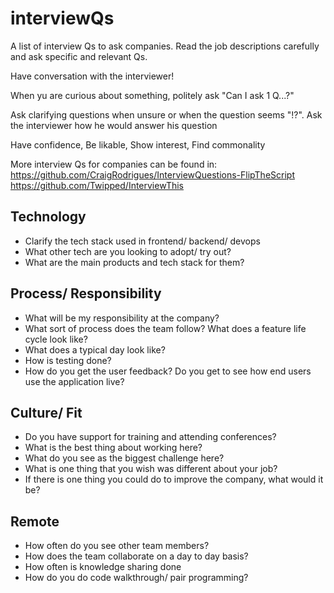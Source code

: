 # interviewQs

A list of interview Qs to ask companies.
Read the job descriptions carefully and ask specific and relevant Qs.

Have conversation with the interviewer!

When yu are curious about something, politely ask "Can I ask 1 Q...?"

Ask clarifying questions when unsure or when the question seems "!?". Ask the interviewer how he would answer his question

Have confidence, Be likable, Show interest, Find commonality

More interview Qs for companies can be found in:
https://github.com/CraigRodrigues/InterviewQuestions-FlipTheScript
https://github.com/Twipped/InterviewThis

## Technology

* Clarify the tech stack used in frontend/ backend/ devops
* What other tech are you looking to adopt/ try out?
* What are the main products and tech stack for them?

## Process/ Responsibility

* What will be my responsibility at the company?
* What sort of process does the team follow? What does a feature life cycle look like?
* What does a typical day look like?
* How is testing done?
* How do you get the user feedback? Do you get to see how end users use the application live?

## Culture/ Fit

* Do you have support for training and attending conferences?
* What is the best thing about working here?
* What do you see as the biggest challenge here?
* What is one thing that you wish was different about your job?
* If there is one thing you could do to improve the company, what would it be?

## Remote

* How often do you see other team members?
* How does the team collaborate on a day to day basis?
* How often is knowledge sharing done
* How do you do code walkthrough/ pair programming?
